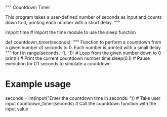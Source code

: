 """
Countdown Timer

This program takes a user-defined number of seconds as input and counts down to 0,
printing each number with a short delay.
"""

import time  # Import the time module to use the sleep function

def countdown_timer(seconds):
    """
    Function to perform a countdown from a given number of seconds to 0.
    Each number is printed with a small delay.
    """
    for i in range(seconds, -1, -1):  # Loop from the given number down to 0
        print(i)  # Print the current countdown number
        time.sleep(0.1)  # Pause execution for 0.1 seconds to simulate a countdown
    
# Example usage
seconds = int(input("Enter the countdown time in seconds: "))  # Take user input
countdown_timer(seconds)  # Call the countdown function with the input value
